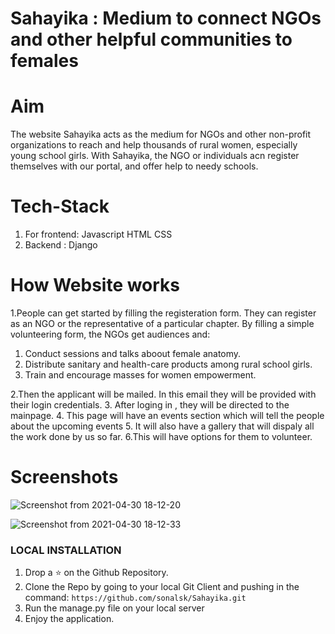 # Sahayika : Medium to connect NGOs and other helpful communities to females

# Aim
The website Sahayika acts as the medium for NGOs and other non-profit organizations to reach and help thousands of rural women, especially young school girls.
With Sahayika, the NGO or individuals acn register themselves with our portal, and offer help to needy schools.

# Tech-Stack

1. For frontend: Javascript
                  HTML
                  CSS
2. Backend : Django

# How Website works
1.People can get started by filling the registeration form. They can register as an NGO or the representative  of a particular chapter.
By filling a simple volunteering form, the NGOs get audiences and:
  1. Conduct sessions and talks aboout female anatomy.
  2. Distribute sanitary and health-care products among rural school girls.
  3. Train and encourage masses for women empowerment.
  
2.Then the applicant  will be mailed. In this email they will be provided with their login credentials.
3. After loging in , they will be directed to the mainpage.
4. This page will have an events section which will tell the people about the upcoming events
5. It will also have a gallery that will dispaly all the work done by us so far.
6.This will have options for them to volunteer.

# Screenshots
![Screenshot from 2021-04-30 18-12-20](https://user-images.githubusercontent.com/51206050/116696819-049b7f00-a9e0-11eb-8dcc-4b7c150f594c.png)

![Screenshot from 2021-04-30 18-12-33](https://user-images.githubusercontent.com/51206050/116696877-154bf500-a9e0-11eb-878c-c1c3a3cfe494.png)

### LOCAL INSTALLATION

1. Drop a ⭐ on the Github Repository.
2. Clone the Repo by going to your local Git Client and pushing in the command:
`https://github.com/sonalsk/Sahayika.git`
3. Run the manage.py file on your local server
4. Enjoy the application.

